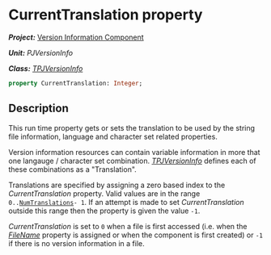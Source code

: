 # CurrentTranslation property #

***Project:*** [Version Information Component](../API.md)

***Unit:*** _PJVersionInfo_

***Class:*** [_TPJVersionInfo_](./TPJVersionInfo.md)

```pascal
property CurrentTranslation: Integer;
```

## Description

This run time property gets or sets the translation to be used by the string file information, language and character set related properties.

Version information resources can contain variable information in more that one langauge / character set combination. [_TPJVersionInfo_](./TPJVersionInfo.md) defines each of these combinations as a "Translation".

Translations are specified by assigning a zero based index to the _CurrentTranslation_ property. Valid values are in the range `0..`[`NumTranslations`](./TPJVersionInfo-NumTranslations.md)`- 1`. If an attempt is made to set _CurrentTranslation_ outside this range then the property is given the value `-1`.

_CurrentTranslation_ is set to `0` when a file is first accessed (i.e. when the [_FileName_](./TPJVersionInfo-FileName.md) property is assigned or when the component is first created) or `-1` if there is no version information in a file.

